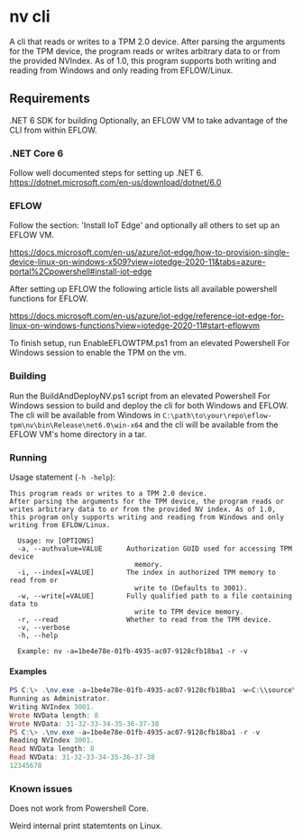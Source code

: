 # nv cli

A cli that reads or writes to a TPM 2.0 device.
After parsing the arguments for the TPM device, the program reads or writes arbitrary data to or from the provided NVIndex.
As of 1.0, this program supports both writing and reading from Windows and only reading from EFLOW/Linux.

## Requirements

.NET 6 SDK for building
Optionally, an EFLOW VM to take advantage of the CLI from within EFLOW.

### .NET Core 6

Follow well documented steps for setting up .NET 6.
https://dotnet.microsoft.com/en-us/download/dotnet/6.0

### EFLOW

Follow the section: 'Install IoT Edge' and optionally all others to set up an EFLOW VM.

https://docs.microsoft.com/en-us/azure/iot-edge/how-to-provision-single-device-linux-on-windows-x509?view=iotedge-2020-11&tabs=azure-portal%2Cpowershell#install-iot-edge

After setting up EFLOW the following article lists all available powershell functions for EFLOW.

https://docs.microsoft.com/en-us/azure/iot-edge/reference-iot-edge-for-linux-on-windows-functions?view=iotedge-2020-11#start-eflowvm

To finish setup, run EnableEFLOWTPM.ps1 from an elevated Powershell For Windows session to enable the TPM on the vm.

### Building

Run the BuildAndDeployNV.ps1 script from an elevated Powershell For Windows session to build and deploy the cli for both Windows and EFLOW.
The cli will be available from Windows in `C:\path\to\your\repo\eflow-tpm\nv\bin\Release\net6.0\win-x64` and the cli will be available from the EFLOW VM's home directory in a tar.

### Running

Usage statement (`-h -help`):

```text
This program reads or writes to a TPM 2.0 device.
After parsing the arguments for the TPM device, the program reads or writes arbitrary data to or from the provided NV index. As of 1.0, this program only supports writing and reading from Windows and only writing from EFLOW/Linux.

  Usage: nv [OPTIONS]
  -a, --authvalue=VALUE      Authorization GUID used for accessing TPM device
                               memory.
  -i, --index[=VALUE]        The index in authorized TPM memory to read from or
                               write to (Defaults to 3001).
  -w, --write[=VALUE]        Fully qualified path to a file containing data to
                               write to TPM device memory.
  -r, --read                 Whether to read from the TPM device.
  -v, --verbose
  -h, --help

  Example: nv -a=1be4e78e-01fb-4935-ac07-9128cfb18ba1 -r -v
```

#### Examples

```powershell
PS C:\> .\nv.exe -a=1be4e78e-01fb-4935-ac07-9128cfb18ba1 -w=C:\\source\\repos\\eflow-tpm\\test-key -v
Running as Administrator.
Writing NVIndex 3001.
Wrote NVData length: 8
Wrote NVData: 31-32-33-34-35-36-37-38
PS C:\> .\nv.exe -a=1be4e78e-01fb-4935-ac07-9128cfb18ba1 -r -v
Reading NVIndex 3001.
Read NVData length: 8
Read NVData: 31-32-33-34-35-36-37-38
12345678
```

### Known issues

Does not work from Powershell Core.

Weird internal print statemtents on Linux.
